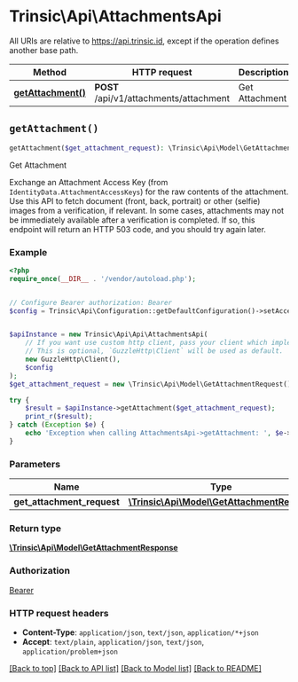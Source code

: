# Trinsic\Api\AttachmentsApi

All URIs are relative to https://api.trinsic.id, except if the operation defines another base path.

| Method | HTTP request | Description |
| ------------- | ------------- | ------------- |
| [**getAttachment()**](AttachmentsApi.md#getAttachment) | **POST** /api/v1/attachments/attachment | Get Attachment |


## `getAttachment()`

```php
getAttachment($get_attachment_request): \Trinsic\Api\Model\GetAttachmentResponse
```

Get Attachment

Exchange an Attachment Access Key (from `IdentityData.AttachmentAccessKeys`) for the raw contents of the attachment.              Use this API to fetch document (front, back, portrait) or other (selfie) images from a verification, if relevant.              In some cases, attachments may not be immediately available after a verification is completed. If so, this endpoint will return an HTTP 503 code, and you should try again later.

### Example

```php
<?php
require_once(__DIR__ . '/vendor/autoload.php');


// Configure Bearer authorization: Bearer
$config = Trinsic\Api\Configuration::getDefaultConfiguration()->setAccessToken('YOUR_ACCESS_TOKEN');


$apiInstance = new Trinsic\Api\Api\AttachmentsApi(
    // If you want use custom http client, pass your client which implements `GuzzleHttp\ClientInterface`.
    // This is optional, `GuzzleHttp\Client` will be used as default.
    new GuzzleHttp\Client(),
    $config
);
$get_attachment_request = new \Trinsic\Api\Model\GetAttachmentRequest(); // \Trinsic\Api\Model\GetAttachmentRequest

try {
    $result = $apiInstance->getAttachment($get_attachment_request);
    print_r($result);
} catch (Exception $e) {
    echo 'Exception when calling AttachmentsApi->getAttachment: ', $e->getMessage(), PHP_EOL;
}
```

### Parameters

| Name | Type | Description  | Notes |
| ------------- | ------------- | ------------- | ------------- |
| **get_attachment_request** | [**\Trinsic\Api\Model\GetAttachmentRequest**](../Model/GetAttachmentRequest.md)|  | [optional] |

### Return type

[**\Trinsic\Api\Model\GetAttachmentResponse**](../Model/GetAttachmentResponse.md)

### Authorization

[Bearer](../../README.md#Bearer)

### HTTP request headers

- **Content-Type**: `application/json`, `text/json`, `application/*+json`
- **Accept**: `text/plain`, `application/json`, `text/json`, `application/problem+json`

[[Back to top]](#) [[Back to API list]](../../README.md#endpoints)
[[Back to Model list]](../../README.md#models)
[[Back to README]](../../README.md)
